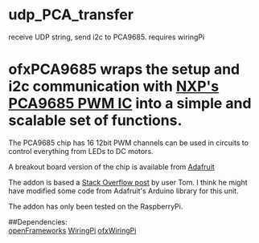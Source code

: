 udp_PCA_transfer
================

receive UDP string, send i2c to PCA9685. requires wiringPi


# ofxPCA9685 wraps the setup and i2c communication with [NXP's PCA9685 PWM IC](http://www.nxp.com/products/interface_and_connectivity/i2c/i2c_led_display_control/series/PCA9685.html) into a simple and scalable set of functions. 

The PCA9685 chip has 16 12bit PWM channels can be used in circuits to control everything from LEDs to DC motors. 

A breakout board version of the chip is available from [Adafruit](http://www.adafruit.com/product/815)

The addon is based a [Stack Overflow post](http://stackoverflow.com/questions/16025335/undefined-functions-in-class) by user Tom. I think he might have modified some code from Adafruit's Arduino library for this unit.

The addon has only been tested on the RaspberryPi. 

##Dependencies:  
[openFrameworks](http://openframeworks.cc/)
[WiringPi](http://wiringpi.com/)
[ofxWiringPi](https://github.com/joshuajnoble/ofxWiringPi)

